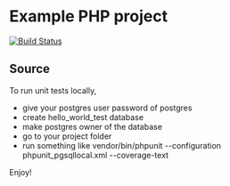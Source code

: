 Example PHP project
===================

[![Build Status](https://travis-ci.org/kusl/pinkhatparty.svg?branch=master)](https://travis-ci.org/kusl/pinkhatparty)

Source
------
To run unit tests locally, 

* give your postgres user password of postgres
* create hello_world_test database 
* make postgres owner of the database 
* go to your project folder 
* run something like vendor/bin/phpunit --configuration phpunit_pgsqllocal.xml --coverage-text 

Enjoy!
